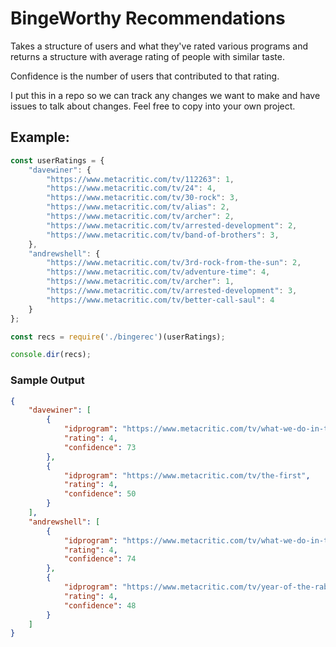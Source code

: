 # BingeWorthy Recommendations

Takes a structure of users and what they've rated various programs and returns
a structure with average rating of people with similar taste.

Confidence is the number of users that contributed to that rating.

I put this in a repo so we can track any changes we want to make and have
issues to talk about changes. Feel free to copy into your own project.

## Example:

```js
const userRatings = {
    "davewiner": {
        "https://www.metacritic.com/tv/112263": 1,
        "https://www.metacritic.com/tv/24": 4,
        "https://www.metacritic.com/tv/30-rock": 3,
        "https://www.metacritic.com/tv/alias": 2,
        "https://www.metacritic.com/tv/archer": 2,
        "https://www.metacritic.com/tv/arrested-development": 2,
        "https://www.metacritic.com/tv/band-of-brothers": 3,
    },
    "andrewshell": {
        "https://www.metacritic.com/tv/3rd-rock-from-the-sun": 2,
        "https://www.metacritic.com/tv/adventure-time": 4,
        "https://www.metacritic.com/tv/archer": 1,
        "https://www.metacritic.com/tv/arrested-development": 3,
        "https://www.metacritic.com/tv/better-call-saul": 4
    }
};

const recs = require('./bingerec')(userRatings);

console.dir(recs);
```

### Sample Output

```json
{
    "davewiner": [
        {
            "idprogram": "https://www.metacritic.com/tv/what-we-do-in-the-shadows-2019",
            "rating": 4,
            "confidence": 73
        },
        {
            "idprogram": "https://www.metacritic.com/tv/the-first",
            "rating": 4,
            "confidence": 50
        }
    ],
    "andrewshell": [
        {
            "idprogram": "https://www.metacritic.com/tv/what-we-do-in-the-shadows-2019",
            "rating": 4,
            "confidence": 74
        },
        {
            "idprogram": "https://www.metacritic.com/tv/year-of-the-rabbit",
            "rating": 4,
            "confidence": 48
        }
    ]
}
```

